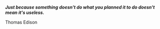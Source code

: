 _**Just because something doesn't do what you planned it to do doesn't mean it's useless.**_

Thomas Edison